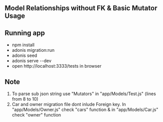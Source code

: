 ## Model Relationships without FK & Basic Mutator Usage

## Running app

+ npm install
+ adonis migration:run
+ adonis seed
+ adonis serve --dev
+ open http://localhost:3333/tests in browser

## Note
1. To parse sub json string use "Mutators" in "app/Models/Test.js" (lines from 8 to 10)
2. Car and owner migration file dont inlude Foreign key. In "app/Models/Owner.js" check "cars" function & in "app/Models/Car.js" check "owner" function

